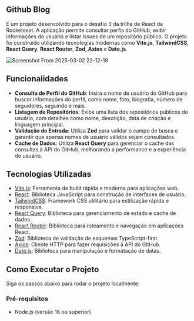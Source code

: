 ## Github Blog

É um projeto desenvolvido para o desafio 3 da trilha de React da Rocketseat. 
A aplicação permite consultar perfis do GitHub, exibir informações do usuário e listar issues de um repositório público. O projeto foi construído utilizando tecnologias modernas como **Vite.js**, **TailwindCSS**, **React Query**, **React Router**, **Zod**, **Axios** e **Date.js**.

![Screenshot From 2025-03-02 22-12-19](https://github.com/user-attachments/assets/9f785714-fab4-445b-ab0e-0fce2528f34a)

## Funcionalidades
- **Consulta de Perfil do GitHub**: Insira o nome de usuário do GitHub para buscar informações do perfil, como nome, foto, biografia, número de seguidores, seguindo e mais.
- **Listagem de Repositórios**: Exibe uma lista dos repositórios públicos do usuário, com detalhes como nome, descrição, data de criação e linguagem principal.
- **Validação de Entrada**: Utiliza **Zod** para validar o campo de busca e garantir que apenas nomes de usuário válidos sejam consultados.
- **Cache de Dados**: Utiliza **React Query** para gerenciar o cache das consultas à API do GitHub, melhorando a performance e a experiência do usuário.

## Tecnologias Utilizadas
- [Vite.js](https://vitejs.dev/): Ferramenta de build rápida e moderna para aplicações web.
- [React](https://reactjs.org/): Biblioteca JavaScript para construção de interfaces de usuário.
- [TailwindCSS](https://tailwindcss.com/): Framework CSS utilitário para estilização rápida e responsiva.
- [React Query](https://tanstack.com/query/v4): Biblioteca para gerenciamento de estado e cache de dados.
- [React Router](https://reactrouter.com/): Biblioteca para roteamento e navegação em aplicações React.
- [Zod](https://zod.dev/): Biblioteca de validação de esquemas TypeScript-first.
- [Axios](https://axios-http.com/): Cliente HTTP para fazer requisições à API do GitHub.
- [Date.js](https://date-fns.org/): Biblioteca para manipulação e formatação de datas.

## Como Executar o Projeto
Siga os passos abaixo para rodar o projeto localmente:

### Pré-requisitos
- Node.js (versão 16 ou superior)
